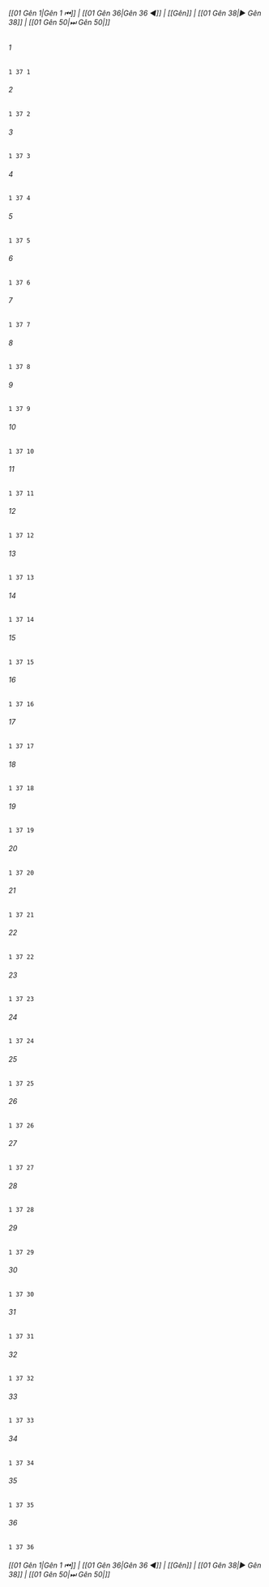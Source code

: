 
###### [[01 Gên 1|Gên 1 ⏮]] | [[01 Gên 36|Gên 36 ◀]] | [[Gên]] | [[01 Gên 38|▶ Gên 38]] | [[01 Gên 50|⏭ Gên 50|]]

###### 1
``` verse
1 37 1 
```
###### 2
``` verse
1 37 2 
```
###### 3
``` verse
1 37 3 
```
###### 4
``` verse
1 37 4 
```
###### 5
``` verse
1 37 5 
```
###### 6
``` verse
1 37 6 
```
###### 7
``` verse
1 37 7 
```
###### 8
``` verse
1 37 8 
```
###### 9
``` verse
1 37 9 
```
###### 10
``` verse
1 37 10 
```
###### 11
``` verse
1 37 11 
```
###### 12
``` verse
1 37 12 
```
###### 13
``` verse
1 37 13 
```
###### 14
``` verse
1 37 14 
```
###### 15
``` verse
1 37 15 
```
###### 16
``` verse
1 37 16 
```
###### 17
``` verse
1 37 17 
```
###### 18
``` verse
1 37 18 
```
###### 19
``` verse
1 37 19 
```
###### 20
``` verse
1 37 20 
```
###### 21
``` verse
1 37 21 
```
###### 22
``` verse
1 37 22 
```
###### 23
``` verse
1 37 23 
```
###### 24
``` verse
1 37 24 
```
###### 25
``` verse
1 37 25 
```
###### 26
``` verse
1 37 26 
```
###### 27
``` verse
1 37 27 
```
###### 28
``` verse
1 37 28 
```
###### 29
``` verse
1 37 29 
```
###### 30
``` verse
1 37 30 
```
###### 31
``` verse
1 37 31 
```
###### 32
``` verse
1 37 32 
```
###### 33
``` verse
1 37 33 
```
###### 34
``` verse
1 37 34 
```
###### 35
``` verse
1 37 35 
```
###### 36
``` verse
1 37 36 
```

###### [[01 Gên 1|Gên 1 ⏮]] | [[01 Gên 36|Gên 36 ◀]] | [[Gên]] | [[01 Gên 38|▶ Gên 38]] | [[01 Gên 50|⏭ Gên 50|]]

